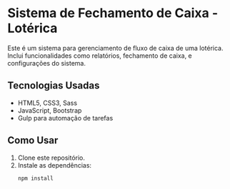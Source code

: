 # Sistema de Fechamento de Caixa - Lotérica

Este é um sistema para gerenciamento de fluxo de caixa de uma lotérica. Inclui funcionalidades como relatórios, fechamento de caixa, e configurações do sistema.

## Tecnologias Usadas

- HTML5, CSS3, Sass
- JavaScript, Bootstrap
- Gulp para automação de tarefas

## Como Usar

1. Clone este repositório.
2. Instale as dependências:
   ```bash
   npm install
   ```
